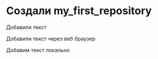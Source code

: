 # Создали my_first_repository

Добавили текст

Добавили текст через веб браузер

Добавим текст локально